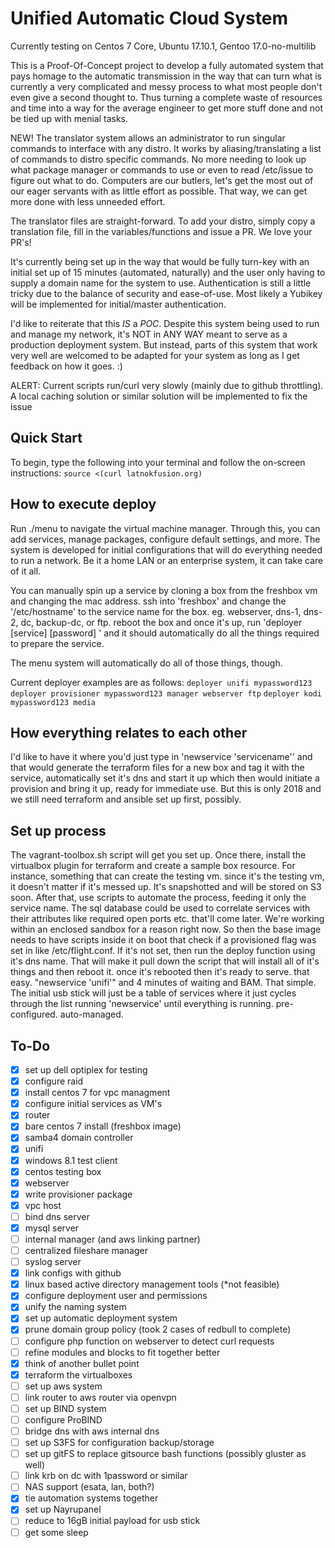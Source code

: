 # Unified Automatic Cloud System

Currently testing on Centos 7 Core, Ubuntu 17.10.1, Gentoo 17.0-no-multilib

This is a Proof-Of-Concept project to develop a fully automated system that pays homage to the automatic transmission
in the way that can turn what is currently a very complicated and messy process to what most people don't even
give a second thought to. Thus turning a complete waste of resources and time into a way for the average engineer
to get more stuff done and not be tied up with menial tasks.

NEW! The translator system allows an administrator to run singular commands to interface with any distro. It works by aliasing/translating a list of commands to distro
specific commands. No more needing to look up what package manager or commands to use or even to read /etc/issue to figure out what to do. Computers are our butlers, let's
get the most out of our eager servants with as little effort as possible. That way, we can get more done with less unneeded effort.

The translator files are straight-forward. To add your distro, simply copy a translation file, fill in the variables/functions and issue a PR. We love your PR's!

It's currently being set up in the way that would be fully turn-key with an initial set up of 15 minutes (automated, naturally)
and the user only having to supply a domain name for the system to use. Authentication is still a little tricky due to the balance of
security and ease-of-use. Most likely a Yubikey will be implemented for initial/master authentication.

I'd like to reiterate that this _IS_ a _POC_. Despite this system being used to run and manage my network, it's NOT in 
ANY WAY meant to serve as a production deployment system. But instead, parts of this system that work very well are welcomed
to be adapted for your system as long as I get feedback on how it goes. :)

ALERT: Current scripts run/curl very slowly (mainly due to github throttling). A local caching solution or similar solution will be implemented to fix the issue

Quick Start
-----

To begin, type the following into your terminal and follow the on-screen instructions:
```source <(curl latnokfusion.org)```

How to execute deploy
-----

Run ./menu to navigate the virtual machine manager. Through this, you can add services, manage packages, configure default settings, and more.
The system is developed for initial configurations that will do everything needed to run a network. Be it a home LAN or an enterprise system, it can take care of it all.

You can manually spin up a service by cloning a box from the freshbox vm and changing the mac address. ssh into 
'freshbox' and change the '/etc/hostname' to the service name for the box. eg. webserver, dns-1, dns-2, dc, 
backup-dc, or ftp. reboot the box and once it's up, run 'deployer [service] [password] <optional hostnames>' and it 
should automatically do all the things required to prepare the service.

The menu system will automatically do all of those things, though.

Current deployer examples are as follows:
```deployer unifi mypassword123```
```deployer provisioner mypassword123 manager webserver ftp```
```deployer kodi mypassword123 media```

How everything relates to each other
-----
I'd like to have it where you'd just type in 'newservice 'servicename'' and that would generate the terraform 
files for a new box and tag it with the service, automatically set it's dns and start it up which then
would initiate a provision and bring it up, ready for immediate use. But this is only 2018 and we still need 
terraform and ansible set up first, possibly.

Set up process
-----

The vagrant-toolbox.sh script will get you set up. Once there, install the 
virtualbox plugin for terraform and create a sample box resource. For instance, something that can create the 
testing vm. since it's the testing vm, it doesn't matter if it's messed up. It's snapshotted and will be stored
on S3 soon. After that, use scripts to automate the process, feeding it only the service name. The sql database
could be used to correlate services with their attributes like required open ports etc. that'll come later. 
We're working within an enclosed sandbox for a reason right now. So then the base image needs to have
scripts inside it on boot that check if a provisioned flag was set in like /etc/flight.conf. If it's not
set, then run the deploy function using it's dns name. That will make it pull down the script that will install
all of it's things and then reboot it. once it's rebooted then it's ready to serve. that easy. "newservice 'unifi'"
and 4 minutes of waiting and BAM. That simple. The initial usb stick will just be a table of services where it
just cycles through the list running 'newservice' until everything is running. pre-configured. auto-managed.

To-Do
-----
- [x] set up dell optiplex for testing
- [x] configure raid
- [x] install centos 7 for vpc managment
- [x] configure initial services as VM's
- [x] router
- [x] bare centos 7 install (freshbox image)
- [x] samba4 domain controller
- [x] unifi
- [x] windows 8.1 test client
- [x] centos testing box
- [x] webserver 
- [x] write provisioner package
- [x] vpc host
- [ ] bind dns server
- [x] mysql server
- [ ] internal manager (and aws linking partner)
- [ ] centralized fileshare manager
- [ ] syslog server
- [x] link configs with github 
- [x] linux based active directory management tools (*not feasible)
- [x] configure deployment user and permissions 
- [x] unify the naming system
- [x] set up automatic deployment system
- [x] prune domain group policy (took 2 cases of redbull to complete)
- [ ] configure php function on webserver to detect curl requests
- [ ] refine modules and blocks to fit together better
- [x] think of another bullet point
- [x] terraform the virtualboxes
- [ ] set up aws system
- [ ] link router to aws router via openvpn
- [ ] set up BIND system
- [ ] configure ProBIND
- [ ] bridge dns with aws internal dns
- [ ] set up S3FS for configuration backup/storage
- [ ] set up gitFS to replace gitsource bash functions (possibly gluster as well)
- [ ] link krb on dc with 1password or similar
- [ ] NAS support (esata, lan, both?)
- [x] tie automation systems together
- [x] set up Nayrupanel
- [ ] reduce to 16gB initial payload for usb stick
- [ ] get some sleep
